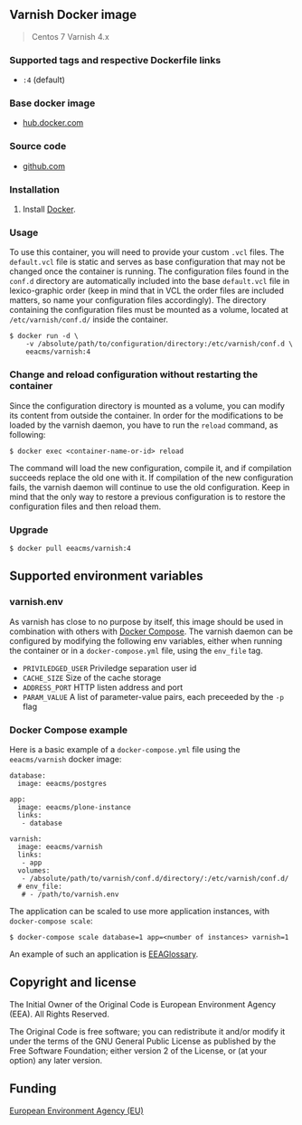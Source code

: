 ## Varnish Docker image

 > Centos 7
 > Varnish 4.x

### Supported tags and respective Dockerfile links

  - `:4` (default)

### Base docker image

 - [hub.docker.com](https://registry.hub.docker.com/u/eeacms/varnish)


### Source code

  - [github.com](http://github.com/eea/eea.docker.varnish)


### Installation

1. Install [Docker](https://www.docker.com/).

### Usage

To use this container, you will need to provide your custom `.vcl` files. The `default.vcl` file is static and serves as base configuration that may not be changed once the container is running. The configuration files found in the `conf.d` directory are automatically included into the base `default.vcl` file in lexico-graphic order (keep in mind that in VCL the order files are included matters, so name your configuration files accordingly). The directory containing the configuration files must be mounted as a volume, located at `/etc/varnish/conf.d/` inside the container.

    $ docker run -d \
        -v /absolute/path/to/configuration/directory:/etc/varnish/conf.d \
        eeacms/varnish:4

### Change and reload configuration without restarting the container

Since the configuration directory is mounted as a volume, you can modify its content from outside the container. In order for the modifications to be loaded by the varnish daemon, you have to run the `reload` command, as following:

    $ docker exec <container-name-or-id> reload

The command will load the new configuration, compile it, and if compilation succeeds replace the old one with it. If compilation of the new configuration fails, the varnish daemon will continue to use the old configuration. Keep in mind that the only way to restore a previous configuration is to restore the configuration files and then reload them.

### Upgrade

    $ docker pull eeacms/varnish:4

## Supported environment variables ##


### varnish.env ###

  As varnish has close to no purpose by itself, this image should be used in combination with others with [Docker Compose](https://docs.docker.com/compose/). The varnish daemon can be configured by modifying the following env variables, either when running the container or in a `docker-compose.yml` file, using the `env_file` tag.

  * `PRIVILEDGED_USER` Priviledge separation user id
  * `CACHE_SIZE` Size of the cache storage
  * `ADDRESS_PORT` HTTP listen address and port
  * `PARAM_VALUE` A list of parameter-value pairs, each preceeded by the `-p` flag

### Docker Compose example
Here is a basic example of a `docker-compose.yml` file using the `eeacms/varnish` docker image:

    database:
      image: eeacms/postgres

    app:
      image: eeacms/plone-instance
      links:
       - database

    varnish:
      image: eeacms/varnish
      links:
       - app
      volumes:
       - /absolute/path/to/varnish/conf.d/directory/:/etc/varnish/conf.d/
      # env_file:
       # - /path/to/varnish.env

The application can be scaled to use more application instances, with `docker-compose scale`:

    $ docker-compose scale database=1 app=<number of instances> varnish=1

An example of such an application is [EEAGlossary](https://github.com/eea/eea.docker.glossary).

## Copyright and license

The Initial Owner of the Original Code is European Environment Agency (EEA).
All Rights Reserved.

The Original Code is free software;
you can redistribute it and/or modify it under the terms of the GNU
General Public License as published by the Free Software Foundation;
either version 2 of the License, or (at your option) any later
version.


## Funding

[European Environment Agency (EU)](http://eea.europa.eu)
